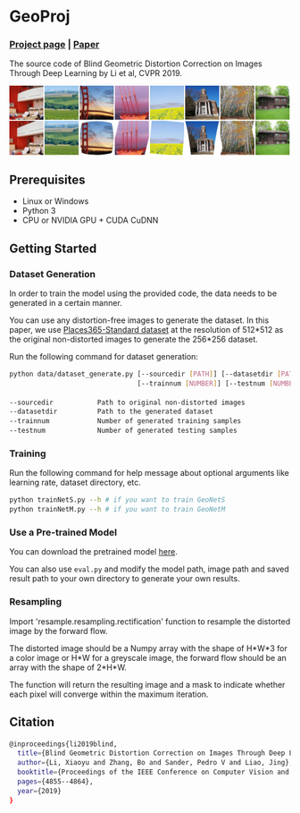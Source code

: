 # GeoProj

### [Project page](https://xiaoyu258.github.io/projects/geoproj) | [Paper](https://arxiv.org/abs/1909.03459)

The source code of Blind Geometric Distortion Correction on Images Through Deep Learning by Li et al, CVPR 2019. 

<img src='imgs/results.jpg' align="center" width=850> 

## Prerequisites
- Linux or Windows
- Python 3
- CPU or NVIDIA GPU + CUDA CuDNN

## Getting Started

### Dataset Generation
In order to train the model using the provided code, the data needs to be generated in a certain manner. 

You can use any distortion-free images to generate the dataset. In this paper, we use [Places365-Standard dataset](http://places2.csail.mit.edu/download.html) at the resolution of 512\*512 as the original non-distorted images to generate the 256\*256 dataset.

Run the following command for dataset generation:
```bash
python data/dataset_generate.py [--sourcedir [PATH]] [--datasetdir [PATH]] 
                                [--trainnum [NUMBER]] [--testnum [NUMBER]]

--sourcedir           Path to original non-distorted images
--datasetdir          Path to the generated dataset
--trainnum            Number of generated training samples
--testnum             Number of generated testing samples
```

### Training
Run the following command for help message about optional arguments like learning rate, dataset directory, etc.
```bash
python trainNetS.py --h # if you want to train GeoNetS
python trainNetM.py --h # if you want to train GeoNetM
```

### Use a Pre-trained Model
You can download the pretrained model [here](https://drive.google.com/open?id=1Tdi92IMA-rrX2ozdUMvfiN0jCZY7wIp_).

You can also use `eval.py` and modify the model path, image path and saved result path to your own directory to generate your own results.

### Resampling
Import 'resample.resampling.rectification' function to resample the distorted image by the forward flow.

The distorted image should be a Numpy array with the shape of H\*W\*3 for a color image or H\*W for a greyscale image, the forward flow should be an array with the shape of 2\*H\*W.

The function will return the resulting image and a mask to indicate whether each pixel will converge within the maximum iteration.
## Citation
```bash
@inproceedings{li2019blind,
  title={Blind Geometric Distortion Correction on Images Through Deep Learning},
  author={Li, Xiaoyu and Zhang, Bo and Sander, Pedro V and Liao, Jing},
  booktitle={Proceedings of the IEEE Conference on Computer Vision and Pattern Recognition},
  pages={4855--4864},
  year={2019}
}
```
